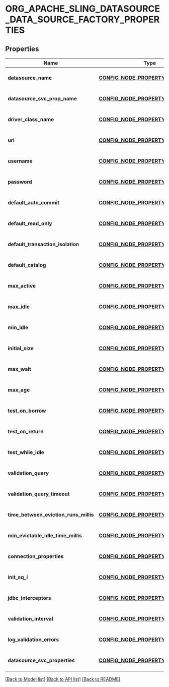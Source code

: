 # ORG_APACHE_SLING_DATASOURCE_DATA_SOURCE_FACTORY_PROPERTIES

## Properties
Name | Type | Description | Notes
------------ | ------------- | ------------- | -------------
**datasource_name** | [**CONFIG_NODE_PROPERTY_STRING**](configNodePropertyString.md) |  | [optional] [default to null]
**datasource_svc_prop_name** | [**CONFIG_NODE_PROPERTY_STRING**](configNodePropertyString.md) |  | [optional] [default to null]
**driver_class_name** | [**CONFIG_NODE_PROPERTY_STRING**](configNodePropertyString.md) |  | [optional] [default to null]
**url** | [**CONFIG_NODE_PROPERTY_STRING**](configNodePropertyString.md) |  | [optional] [default to null]
**username** | [**CONFIG_NODE_PROPERTY_STRING**](configNodePropertyString.md) |  | [optional] [default to null]
**password** | [**CONFIG_NODE_PROPERTY_STRING**](configNodePropertyString.md) |  | [optional] [default to null]
**default_auto_commit** | [**CONFIG_NODE_PROPERTY_DROP_DOWN**](configNodePropertyDropDown.md) |  | [optional] [default to null]
**default_read_only** | [**CONFIG_NODE_PROPERTY_DROP_DOWN**](configNodePropertyDropDown.md) |  | [optional] [default to null]
**default_transaction_isolation** | [**CONFIG_NODE_PROPERTY_DROP_DOWN**](configNodePropertyDropDown.md) |  | [optional] [default to null]
**default_catalog** | [**CONFIG_NODE_PROPERTY_STRING**](configNodePropertyString.md) |  | [optional] [default to null]
**max_active** | [**CONFIG_NODE_PROPERTY_INTEGER**](configNodePropertyInteger.md) |  | [optional] [default to null]
**max_idle** | [**CONFIG_NODE_PROPERTY_INTEGER**](configNodePropertyInteger.md) |  | [optional] [default to null]
**min_idle** | [**CONFIG_NODE_PROPERTY_INTEGER**](configNodePropertyInteger.md) |  | [optional] [default to null]
**initial_size** | [**CONFIG_NODE_PROPERTY_INTEGER**](configNodePropertyInteger.md) |  | [optional] [default to null]
**max_wait** | [**CONFIG_NODE_PROPERTY_INTEGER**](configNodePropertyInteger.md) |  | [optional] [default to null]
**max_age** | [**CONFIG_NODE_PROPERTY_INTEGER**](configNodePropertyInteger.md) |  | [optional] [default to null]
**test_on_borrow** | [**CONFIG_NODE_PROPERTY_BOOLEAN**](configNodePropertyBoolean.md) |  | [optional] [default to null]
**test_on_return** | [**CONFIG_NODE_PROPERTY_BOOLEAN**](configNodePropertyBoolean.md) |  | [optional] [default to null]
**test_while_idle** | [**CONFIG_NODE_PROPERTY_BOOLEAN**](configNodePropertyBoolean.md) |  | [optional] [default to null]
**validation_query** | [**CONFIG_NODE_PROPERTY_STRING**](configNodePropertyString.md) |  | [optional] [default to null]
**validation_query_timeout** | [**CONFIG_NODE_PROPERTY_INTEGER**](configNodePropertyInteger.md) |  | [optional] [default to null]
**time_between_eviction_runs_millis** | [**CONFIG_NODE_PROPERTY_INTEGER**](configNodePropertyInteger.md) |  | [optional] [default to null]
**min_evictable_idle_time_millis** | [**CONFIG_NODE_PROPERTY_INTEGER**](configNodePropertyInteger.md) |  | [optional] [default to null]
**connection_properties** | [**CONFIG_NODE_PROPERTY_STRING**](configNodePropertyString.md) |  | [optional] [default to null]
**init_sq_l** | [**CONFIG_NODE_PROPERTY_STRING**](configNodePropertyString.md) |  | [optional] [default to null]
**jdbc_interceptors** | [**CONFIG_NODE_PROPERTY_STRING**](configNodePropertyString.md) |  | [optional] [default to null]
**validation_interval** | [**CONFIG_NODE_PROPERTY_INTEGER**](configNodePropertyInteger.md) |  | [optional] [default to null]
**log_validation_errors** | [**CONFIG_NODE_PROPERTY_BOOLEAN**](configNodePropertyBoolean.md) |  | [optional] [default to null]
**datasource_svc_properties** | [**CONFIG_NODE_PROPERTY_ARRAY**](configNodePropertyArray.md) |  | [optional] [default to null]

[[Back to Model list]](../README.md#documentation-for-models) [[Back to API list]](../README.md#documentation-for-api-endpoints) [[Back to README]](../README.md)


